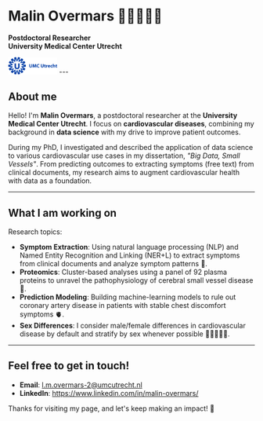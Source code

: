 # Malin Overmars 👋🏼👩🏼‍💻 
**Postdoctoral Researcher**  
**University Medical Center Utrecht**

<img src="umc-utrecht-1.svg" alt="UMC" width="100" />
---

## About me

Hello! I'm **Malin Overmars**, a postdoctoral researcher at the **University Medical Center Utrecht**. I focus on **cardiovascular diseases**, combining my background in **data science** with my drive to improve patient outcomes.

During my PhD, I investigated and described the application of data science to various cardiovascular use cases in my dissertation, *"Big Data, Small Vessels"*. From predicting outcomes to extracting symptoms (free text) from clinical documents, my research aims to augment cardiovascular health with data as a foundation.

---

## What I am working on

Research topics:

- **Symptom Extraction**: Using natural language processing (NLP) and Named Entity Recognition and Linking (NER+L) to extract symptoms from clinical documents and analyze symptom patterns 📑.
- **Proteomics**: Cluster-based analyses using a panel of 92 plasma proteins to unravel the pathophysiology of cerebral small vessel disease 🧠. 
- **Prediction Modeling**: Building machine-learning models to rule out coronary artery disease in patients with stable chest discomfort symptoms 🫀.  
- **Sex Differences**: I consider male/female differences in cardiovascular disease by default and stratify by sex whenever possible 👩🏻‍🤝‍👨🏿.

---

## Feel free to get in touch!
- **Email**: l.m.overmars-2@umcutrecht.nl
- **LinkedIn**: https://www.linkedin.com/in/malin-overmars/

Thanks for visiting my page, and let's keep making an impact! 🌟
